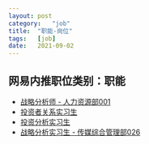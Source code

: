 ```yaml
---
layout:	post
category:	"job"
title:	"职能-岗位"
tags:	[job]
date:	2021-09-02
---
```

## 网易内推职位类别：职能
- [战略分析师 - 人力资源部001](http://mobile.bole.netease.com/bole/boleDetail?id=32830&employeeId=346f03c3cda5f04c&key=all)
- [投资者关系实习生](http://mobile.bole.netease.com/bole/boleDetail?id=28244&employeeId=346f03c3cda5f04c&key=all)
- [投资分析实习生](http://mobile.bole.netease.com/bole/boleDetail?id=26719&employeeId=346f03c3cda5f04c&key=all)
- [战略分析实习生 - 传媒综合管理部026](http://mobile.bole.netease.com/bole/boleDetail?id=33054&employeeId=346f03c3cda5f04c&key=all)

